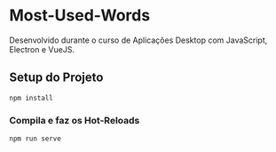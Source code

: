 # Most-Used-Words
Desenvolvido durante o curso de Aplicações Desktop com JavaScript, Electron e VueJS.

## Setup do Projeto
```
npm install
```

### Compila e faz os Hot-Reloads
```
npm run serve
```
